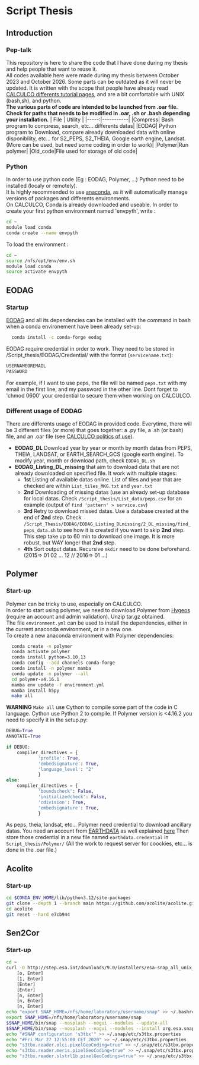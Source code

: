 # Script Thesis
## Introduction
### Pep-talk
This repository is here to share the code that I have done during my thesis and help people that want to reuse it.  <br />
All codes available here were made during my thesis between October 2023 and October 2026. Some parts can be outdated as it will never be updated.
It is written with the scope that people have already read [CALCULCO differents tutorial pages](https://www-calculco.univ-littoral.fr/), and are a bit comfortable with UNIX (bash,sh), and python. <br />
**The various parts of code are intended to be launched from .oar file. Check for paths that needs to be modified in .oar, .sh or .bash depending your installation.**
| File | Utility |
|-----:|-----------|
|Compress| Bash program to compress, search, etc... differents datas|
|EODAG| Python program to Download, compare already downloaded data with online disponibility, etc... for S2_PEPS, S2_THEIA, Google earth engine, Landsat. (More can be used, but need some coding in order to work)|
|Polymer|Run polymer|
|Old_code|File used for storage of old code|

### Python
In order to use python code (Eg : EODAG, Polymer, ...) Python need to be installed (localy or remotely). <br />
It is highly recommended to use [anaconda](http://anaconda.org), as it will automatically manage versions of packages and differents environments. <br />
On CALCULCO, Conda is already downloaded and useable. In order to create your first python environment named 'envpyth', write :

```bash
cd ~
module load conda
conda create --name envpyth
```
To load the environment :

```bash
cd ~
source /nfs/opt/env/env.sh
module load conda
source activate envpyth
```

## EODAG
### Startup
[EODAG](https://eodag.readthedocs.io/en/stable/index.html) and all its dependencies can be installed with the command in bash when a conda environement have been already set-up:
```bash
  conda install -c conda-forge eodag
```
EODAG require credential in order to work. They need to be stored in /Script_thesis/EODAG/Credential/ with the format (`servicename.txt`):

```txt
USERNAMEOREMAIL
PASSWORD
```
For example, if I want to use peps, the file will be named `peps.txt` with my email in the first line, and my password in the other line. Dont forget to 'chmod 0600' your credential to secure them when working on CALCULCO.
### Different usage of EODAG
There are differents usage of EODAG in provided code. Everytime, there will be 3 different files (or more) that goes together: a .py file, a .sh (or bash) file, and an .oar file (see [CALCULCO politics of use](https://www-calculco.univ-littoral.fr/utilisation/lancer-un-calcul)).

- **EODAG_DL** Download year by year or month by month datas from PEPS, THEIA, LANDSAT, or EARTH_SEARCH_GCS (google earth engine). To modify year, month or download path, check `EODAG_DL.sh`
- **EODAG_Listing_DL_missing** that aim to download data that are not already downloaded on specified file. It work with multiple stages:
  - **1st** Listing of available datas online. List of tiles and year that are checked are within `List_tiles_MKG.txt` and `year.txt`
  - **2nd** Downloading of missing datas (use an already set-up database for local datas. Check `/Script_thesis/List_data/peps.csv` for an example (output of `find 'pattern' > service.csv`)
  - **3rd** Retry to download missed datas. Use a database created at the end of **2nd** step. Check `/Script_Thesis/EODAG/EODAG_Listing_DLmissing/2_DL_missing/find_peps_data.sh` to see how it is created if you want to skip **2nd** step. This step take up to 60 min to download one image. It is more robust, but WAY longer that **2nd** step.
  - **4th** Sort output datas. Recursive `mkdir` need to be done beforehand. (2015=> 01 02 ... 12 // 2016=> 01 ...)

## Polymer
### Start-up
Polymer can be tricky to use, especially on CALCULCO. <br />
In order to start using polymer, we need to download Polymer from [Hygeos](https://www.hygeos.com/polymer) (require an account and admin validation). Unzip tar.gz obtained. <br />
The file `environment.yml` can be used to install the dependencies, either in the current anaconda environment, or in a new one. <br />
To create a new anaconda environment with Polymer dependencies:
```bash
  conda create -n polymer
  conda activate polymer
  conda install python=3.10.13
  conda config --add channels conda-forge
  conda install -n polymer mamba
  conda update -n polymer --all
  cd polymer-v4.16.1
  mamba env update -f environment.yml
  mamba install h5py
  make all

```
**WARNING** `Make all` use Cython to compile some part of the code in C language. Cython use Python 2 to compile. If Polymer version is <4.16.2 you need to specify it in the setup.py:
```python
DEBUG=True
ANNOTATE=True

if DEBUG:
    compiler_directives = {
            'profile': True,
            'embedsignature': True,
            'language_level': "2"
            }
else:
    compiler_directives = {
            'boundscheck': False,
            'initializedcheck': False,
            'cdivision': True,
            'embedsignature': True,
            }
```


As peps, theia, landsat, etc... Polymer need credential to download ancillary datas. You need an account from [EARTHDATA](https://urs.earthdata.nasa.gov) as well explained [here](https://wiki.earthdata.nasa.gov/display/EL/How+To+Access+Data+With+cURL+And+Wget)
Then store those credential in a new file named `earthdata.credential` in `Script_thesis/Polymer/` (All the work to request server for coockies, etc... is done in the .oar file.)

## Acolite
### Start-up

```bash
cd $CONDA_ENV_HOME/lib/python3.12/site-packages
git clone --depth 1 --branch main https://github.com/acolite/acolite.git
cd acolite
git reset --hard e7cb944
```

## Sen2Cor
### Start-up

```bash
cd ~
curl -O http://step.esa.int/downloads/9.0/installers/esa-snap_all_unix_9_0_0.sh && chmod 755 esa-snap_all_unix_9_0_0.sh && bash esa-snap_all_unix_9_0_0.sh && rm esa-snap_all_unix_9_0_0.sh
    [o, Enter]
    [1, Enter]
    [Enter]
    [Enter]
    [n, Enter]
    [n, Enter]
    [n, Enter]
echo "export SNAP_HOME=/nfs/home/laboratory/username/snap" >> ~/.bashrc
export SNAP_HOME=/nfs/home/laboratory/username/snap
$SNAP_HOME/bin/snap --nosplash --nogui --modules --update-all
$SNAP_HOME/bin/snap --nosplash --nogui --modules --install org.esa.snap.idepix.core org.esa.snap.idepix.probav org.esa.snap.idepix.modis org.esa.snap.idepix.spotvgt org.esa.snap.idepix.landsat8 org.esa.snap.idepix.viirs org.esa.snap.idepix.olci org.esa.snap.idepix.seawifs org.esa.snap.idepix.meris org.esa.snap.idepix.s2msi
echo "#SNAP configuration 's3tbx'" >> ~/.snap/etc/s3tbx.properties
echo "#Fri Mar 27 12:55:00 CET 2020" >> ~/.snap/etc/s3tbx.properties
echo "s3tbx.reader.olci.pixelGeoCoding=true" >> ~/.snap/etc/s3tbx.properties
echo "s3tbx.reader.meris.pixelGeoCoding=true" >> ~/.snap/etc/s3tbx.properties
echo "s3tbx.reader.slstrl1b.pixelGeoCodings=true" >> ~/.snap/etc/s3tbx.properties
```

